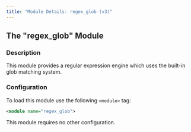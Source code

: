 ```yaml
---
title: "Module Details: regex_glob (v3)"
---
```


## The "regex_glob" Module

### Description

This module provides a regular expression engine which uses the built-in glob matching system.

### Configuration

To load this module use the following `<module>` tag:

```xml
<module name="regex_glob">
```

This module requires no other configuration.
